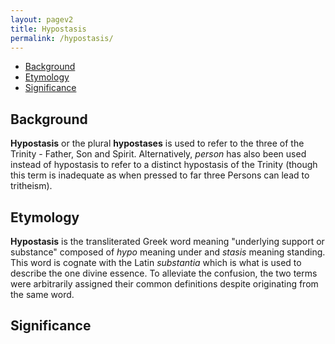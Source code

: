 ```yaml
---
layout: pagev2
title: Hypostasis
permalink: /hypostasis/
---
```

- [Background](#background)
- [Etymology](#etymology)
- [Significance](#significance)

## Background

**Hypostasis** or the plural **hypostases** is used to refer to the three of the Trinity - Father, Son and Spirit. Alternatively, *person* has also been used instead of hypostasis to refer to a distinct hypostasis of the Trinity (though this term is inadequate as when pressed to far three Persons can lead to tritheism).

## Etymology

**Hypostasis** is the transliterated Greek word meaning "underlying support or substance" composed of *hypo* meaning under and *stasis* meaning standing. This word is cognate with the Latin *substantia* which is what is used to describe the one divine essence. To alleviate the confusion, the two terms were arbitrarily assigned their common definitions despite originating from the same word.

## Significance
